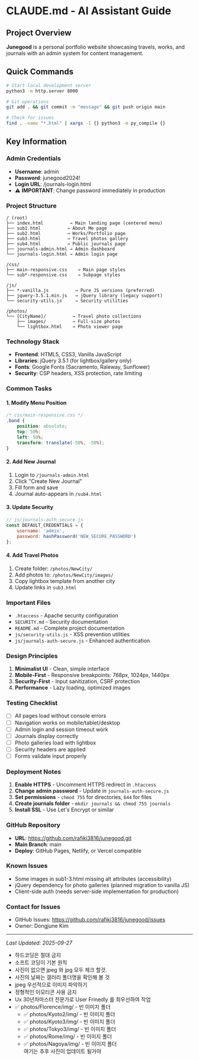 # CLAUDE.md - AI Assistant Guide

## Project Overview
**Junegood** is a personal portfolio website showcasing travels, works, and journals with an admin system for content management.

## Quick Commands
```bash
# Start local development server
python3 -m http.server 8000

# Git operations
git add . && git commit -m "message" && git push origin main

# Check for issues
find . -name "*.html" | xargs -I {} python3 -m py_compile {}
```

## Key Information

### Admin Credentials
- **Username**: admin
- **Password**: junegood2024!
- **Login URL**: /journals-login.html
- ⚠️ **IMPORTANT**: Change password immediately in production

### Project Structure
```
/ (root)
├── index.html          → Main landing page (centered menu)
├── sub1.html          → About Me page
├── sub2.html          → Works/Portfolio page
├── sub3.html          → Travel photos gallery
├── sub4.html          → Public journals page
├── journals-admin.html → Admin dashboard
└── journals-login.html → Admin login page

/css/
├── main-responsive.css    → Main page styles
└── sub*-responsive.css    → Subpage styles

/js/
├── *-vanilla.js          → Pure JS versions (preferred)
├── jquery-3.5.1.min.js   → jQuery library (legacy support)
└── security-utils.js     → Security utilities

/photos/
└── [CityName]/          → Travel photo collections
    ├── images/          → Full-size photos
    └── lightbox.html    → Photo viewer page
```

### Technology Stack
- **Frontend**: HTML5, CSS3, Vanilla JavaScript
- **Libraries**: jQuery 3.5.1 (for lightbox/gallery only)
- **Fonts**: Google Fonts (Sacramento, Raleway, Sunflower)
- **Security**: CSP headers, XSS protection, rate limiting

### Common Tasks

#### 1. Modify Menu Position
```css
/* css/main-responsive.css */
.band {
    position: absolute;
    top: 50%;
    left: 50%;
    transform: translate(-50%, -50%);
}
```

#### 2. Add New Journal
1. Login to `/journals-admin.html`
2. Click "Create New Journal"
3. Fill form and save
4. Journal auto-appears in `/sub4.html`

#### 3. Update Security
```javascript
// js/journals-auth-secure.js
const DEFAULT_CREDENTIALS = {
    username: 'admin',
    password: hashPassword('NEW_SECURE_PASSWORD')
};
```

#### 4. Add Travel Photos
1. Create folder: `/photos/NewCity/`
2. Add photos to: `/photos/NewCity/images/`
3. Copy lightbox template from another city
4. Update links in `sub3.html`

### Important Files
- `.htaccess` - Apache security configuration
- `SECURITY.md` - Security documentation
- `README.md` - Complete project documentation
- `js/security-utils.js` - XSS prevention utilities
- `js/journals-auth-secure.js` - Enhanced authentication

### Design Principles
1. **Minimalist UI** - Clean, simple interface
2. **Mobile-First** - Responsive breakpoints: 768px, 1024px, 1440px
3. **Security-First** - Input sanitization, CSRF protection
4. **Performance** - Lazy loading, optimized images

### Testing Checklist
- [ ] All pages load without console errors
- [ ] Navigation works on mobile/tablet/desktop
- [ ] Admin login and session timeout work
- [ ] Journals display correctly
- [ ] Photo galleries load with lightbox
- [ ] Security headers are applied
- [ ] Forms validate input properly

### Deployment Notes
1. **Enable HTTPS** - Uncomment HTTPS redirect in `.htaccess`
2. **Change admin password** - Update in `journals-auth-secure.js`
3. **Set permissions** - `chmod 755` for directories, `644` for files
4. **Create journals folder** - `mkdir journals && chmod 755 journals`
5. **Install SSL** - Use Let's Encrypt or similar

### GitHub Repository
- **URL**: https://github.com/rafiki3816/junegood.git
- **Main Branch**: main
- **Deploy**: GitHub Pages, Netlify, or Vercel compatible

### Known Issues
- Some images in sub1-3.html missing alt attributes (accessibility)
- jQuery dependency for photo galleries (planned migration to vanilla JS)
- Client-side auth (needs server-side implementation for production)

### Contact for Issues
- GitHub Issues: https://github.com/rafiki3816/junegood/issues
- Owner: Dongjune Kim

---

*Last Updated: 2025-09-27*
- 하드코딩은 절대 금지
- 소프트 코딩이 기본 원칙
- 사진이 없으면 jpeg 와 jpg 모두 체크 할것.
- 사진의 날짜는 갤러리 폴더명을 확인해 볼 것
- jpeg 우선적으로 이미지 파악하기
- 정형적인 이모티콘 사용 금지
- Ux 30년차마스터 전문가로 User Frinedly 를 최우선하여 작업
- ✅ photos/Florence/img/ - 빈 이미지 폴더
  - ✅ photos/Kyoto2/img/ - 빈 이미지 폴더
  - ✅ photos/Kyoto3/img/ - 빈 이미지 폴더
  - ✅ photos/Tokyo3/img/ - 빈 이미지 폴더
  - ✅ photos/Rome/img/ - 빈 이미지 폴더
  - ✅ photos/Nagoya/img/ - 빈 이미지 폴더\
여기는 추후 사진이 업데이트 될거야